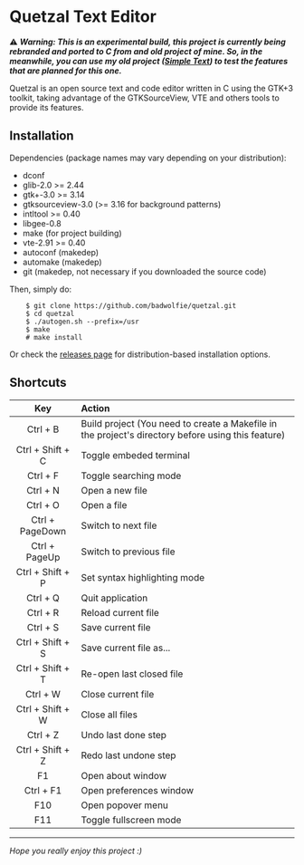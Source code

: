 # Quetzal Text Editor

:warning: ***Warning: This is an experimental build, this project is currently being rebranded and ported to C from and old project of mine. So, in the meanwhile, you can use my old project ([Simple Text](https://github.com/badwolfie/simple-text)) to test the features that are planned for this one.***

Quetzal is an open source text and code editor written in C using the GTK+3 toolkit, taking advantage of the GTKSourceView, VTE and others tools to provide its features.

## Installation

Dependencies (package names may vary depending on your distribution):
* dconf
* glib-2.0 >= 2.44
* gtk+-3.0 >= 3.14
* gtksourceview-3.0 (>= 3.16 for background patterns)
* intltool >= 0.40
* libgee-0.8
* make (for project building)
* vte-2.91 >= 0.40
* autoconf (makedep)
* automake (makedep)
* git (makedep, not necessary if you downloaded the source code)

Then, simply do:
```
	$ git clone https://github.com/badwolfie/quetzal.git
	$ cd quetzal
	$ ./autogen.sh --prefix=/usr
	$ make
	# make install
```

Or check the [releases page](https://github.com/badwolfie/quetzal/releases) for distribution-based installation options. 

## Shortcuts
| Key | Action |
|:---:|:---|
| Ctrl + B | Build project (You need to create a Makefile in the project's directory before using this feature) |
| Ctrl + Shift + C | Toggle embeded terminal |
| Ctrl + F | Toggle searching mode |
| Ctrl + N | Open a new file |
| Ctrl + O | Open a file |
| Ctrl + PageDown | Switch to next file |
| Ctrl + PageUp | Switch to previous file |
| Ctrl + Shift + P | Set syntax highlighting mode |
| Ctrl + Q | Quit application |
| Ctrl + R | Reload current file |
| Ctrl + S | Save current file |
| Ctrl + Shift + S | Save current file as... |
| Ctrl + Shift + T | Re-open last closed file |
| Ctrl + W | Close current file |
| Ctrl + Shift + W | Close all files |
| Ctrl + Z | Undo last done step |
| Ctrl + Shift + Z | Redo last undone step |
| F1 | Open about window |
| Ctrl + F1 | Open preferences window |
| F10 | Open popover menu |
| F11 | Toggle fullscreen mode |

---

*Hope you really enjoy this project :)*
